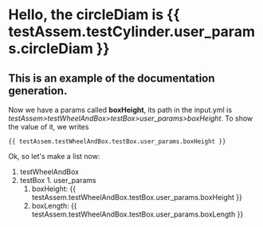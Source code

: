 # Hello, the circleDiam is {{ testAssem.testCylinder.user_params.circleDiam }}
## This is an example of the documentation generation.
Now we have a params called **boxHeight**, its path in the input.yml is
*testAssem>testWheelAndBox>testBox>user_params>boxHeight*.
To show the value of it, we writes
```jinja2
{{ testAssem.testWheelAndBox.testBox.user_params.boxHeight }}
```
Ok, so let's make a list now:
1. testWheelAndBox
  1. testBox
    1. user_params
      1. boxHeight: {{ testAssem.testWheelAndBox.testBox.user_params.boxHeight }}
      2. boxLength: {{ testAssem.testWheelAndBox.testBox.user_params.boxLength }}
